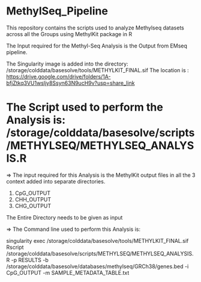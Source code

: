# MethylSeq_Pipeline
This repository contains the scripts used to analyze Methylseq datasets across all the Groups using MethylKit package in R

The Input required for the Methyl-Seq Analysis is the Output from EMseq pipeline.

The Singularity image is added into the directory: /storage/colddata/basesolve/tools/METHYLKIT_FINAL.sif
The location is : https://drive.google.com/drive/folders/1A-bfjZtkq3VU1wsljy8Ssyn63N9ucH9v?usp=share_link

# The Script used to perform the Analysis is: /storage/colddata/basesolve/scripts/METHYLSEQ/METHYLSEQ_ANALYSIS.R

=> The input required for this Analysis is the MethylKit output files in all the 3 context added into separate directories.

1. CpG_OUTPUT
2. CHH_OUTPUT
3. CHG_OUTPUT

The Entire Directory needs to be given as input

=> The Command line used to perform this Analysis is:

singularity exec /storage/colddata/basesolve/tools/METHYLKIT_FINAL.sif Rscript /storage/colddata/basesolve/scripts/METHYLSEQ/METHYLSEQ_ANALYSIS.R -p RESULTS -b /storage/colddata/basesolve/databases/methylseq/GRCh38/genes.bed -i CpG_OUTPUT -m SAMPLE_METADATA_TABLE.txt
